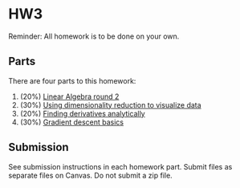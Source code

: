 # HW3

Reminder:
All homework is to be done on your own.

## Parts

There are four parts to this homework:
1. (20%) [Linear Algebra round 2](1.md)
2. (30%) [Using dimensionality reduction to visualize data](2.md)
3. (20%) [Finding derivatives analytically](3.md)
4. (30%) [Gradient descent basics](4.md)

## Submission

See submission instructions in each homework part.
Submit files as separate files on Canvas.
Do not submit a zip file.
